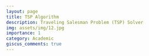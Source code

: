 ```yaml
---
layout: page
title: TSP Algorithm
description: Traveling Salesman Problem (TSP) Solver
img: assets/img/12.jpg
importance: 1
category: Academic
giscus_comments: true
---
```


